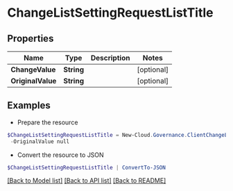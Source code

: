 # ChangeListSettingRequestListTitle
## Properties

Name | Type | Description | Notes
------------ | ------------- | ------------- | -------------
**ChangeValue** | **String** |  | [optional] 
**OriginalValue** | **String** |  | [optional] 

## Examples

- Prepare the resource
```powershell
$ChangeListSettingRequestListTitle = New-Cloud.Governance.ClientChangeListSettingRequestListTitle  -ChangeValue null `
 -OriginalValue null
```

- Convert the resource to JSON
```powershell
$ChangeListSettingRequestListTitle | ConvertTo-JSON
```

[[Back to Model list]](../README.md#documentation-for-models) [[Back to API list]](../README.md#documentation-for-api-endpoints) [[Back to README]](../README.md)

